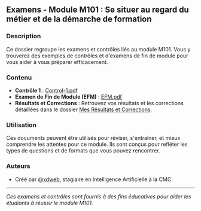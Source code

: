 ## Examens - Module M101 : Se situer au regard du métier et de la démarche de formation

### Description
Ce dossier regroupe les examens et contrôles liés au module M101. Vous y trouverez des exemples de contrôles et d'examens de fin de module pour vous aider à vous préparer efficacement.

### Contenu
- **Contrôle 1** : [Control-1.pdf](./control-1.pdf)
- **Examen de Fin de Module (EFM)** : [EFM.pdf](./EFM.pdf)
- **Résultats et Corrections** : Retrouvez vos résultats et les corrections détaillées dans le dossier [Mes Résultats et Corrections](/workspaces/IA-CMC/M101%20-%20Se%20situer%20au%20regard%20du%20métier%20et%20de%20la%20démarche%20de%20formation/0x6%20Mes%20Résultats%20et%20Corrections).

### Utilisation
Ces documents peuvent être utilisés pour réviser, s'entraîner, et mieux comprendre les attentes pour ce module. Ils sont conçus pour refléter les types de questions et de formats que vous pouvez rencontrer.

### Auteurs
- Créé par [@xdweb](https://www.linkedin.com/in/xdweb), stagiaire en Intelligence Artificielle à la CMC.

---

*Ces examens et contrôles sont fournis à des fins éducatives pour aider les étudiants à réussir le module M101.*
